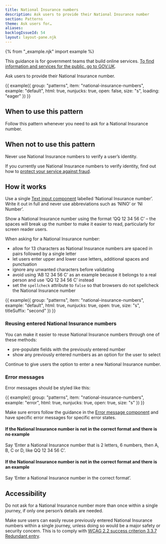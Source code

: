 ```yaml
---
title: National Insurance numbers
description: Ask users to provide their National Insurance number
section: Patterns
theme: Ask users for…
aliases:
backlogIssueId: 54
layout: layout-pane.njk
---
```


{% from "_example.njk" import example %}

This guidance is for government teams that build online services. [To find information and services for the public, go to GOV.UK](https://www.gov.uk/).

Ask users to provide their National Insurance number.

{{ example({ group: "patterns", item: "national-insurance-numbers", example: "default", html: true, nunjucks: true, open: false, size: "s", loading: "eager" }) }}

## When to use this pattern

Follow this pattern whenever you need to ask for a National Insurance number.

## When not to use this pattern

Never use National Insurance numbers to verify a user’s identity.

If you currently use National Insurance numbers to verify identity, find out how to [protect your service against fraud](https://www.gov.uk/service-manual/technology/protecting-your-service-against-fraud#avoid-using-national-insurance-numbers-to-verify-identity).

## How it works

Use a single [Text input component](/components/text-input/) labelled ‘National Insurance number’. Write it out in full and never use abbreviations such as ‘NINO’ or ‘NI Number’.

Show a National Insurance number using the format ‘QQ 12 34 56 C’ – the spaces will break up the number to make it easier to read, particularly for screen reader users.

When asking for a National Insurance number:

- allow for 13 characters as National Insurance numbers are spaced in pairs followed by a single letter
- let users enter upper and lower case letters, additional spaces and punctuation
- ignore any unwanted characters before validating
- avoid using ‘AB 12 34 56 C’ as an example because it belongs to a real person and use ‘QQ 12 34 56 C’ instead
- set the `spellcheck` attribute to `false` so that browsers do not spellcheck the National Insurance number

{{ example({ group: "patterns", item: "national-insurance-numbers", example: "default", html: true, nunjucks: true, open: true, size: "s", titleSuffix: "second" }) }}

### Reusing entered National Insurance numbers

You can make it easier to reuse National Insurance numbers through one of these methods:

- pre-populate fields with the previously entered number
- show any previously entered numbers as an option for the user to select

Continue to give users the option to enter a new National Insurance number.

### Error messages

Error messages should be styled like this:

{{ example({ group: "patterns", item: "national-insurance-numbers", example: "error", html: true, nunjucks: true, open: true, size: "s" }) }}

Make sure errors follow the guidance in the [Error message component](/components/error-message/) and have specific error messages for specific error states.

#### If the National Insurance number is not in the correct format and there is no example

Say ‘Enter a National Insurance number that is 2 letters, 6 numbers, then A, B, C or D, like QQ 12 34 56 C’.

#### If the National Insurance number is not in the correct format and there is an example

Say ‘Enter a National Insurance number in the correct format’.

## Accessibility

Do not ask for a National Insurance number more than once within a single journey, if only one person’s details are needed.

Make sure users can easily reuse previously entered National Insurance numbers within a single journey, unless doing so would be a major safety or security concern. This is to comply with [WCAG 2.2 success criterion 3.3.7 Redundant entry](https://www.w3.org/WAI/WCAG22/Understanding/redundant-entry.html).

